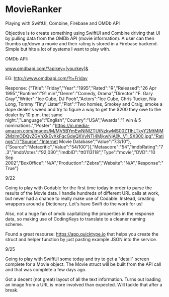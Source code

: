 # MovieRanker
Playing with SwiftUI, Combine, Firebase and OMDb API

Objective is to create something using SwiftUI and Combine driving that UI by pulling data from the OMDb API (movie information). 
A user can then thumbs up/down a movie and their rating is stored in a Firebase backend. Simple but hits a lot of systems I 
want to play with.

OMDb API:

www.omdbapi.com/?apikey=[yourkey]&

EG:
http://www.omdbapi.com/?t=Friday

Response:
{"Title":"Friday","Year":"1995","Rated":"R","Released":"26 Apr 1995","Runtime":"91 min","Genre":"Comedy, Drama","Director":"F. Gary Gray","Writer":"Ice Cube, DJ Pooh","Actors":"Ice Cube, Chris Tucker, Nia Long, Tommy 'Tiny' Lister","Plot":"Two homies, Smokey and Craig, smoke a dope dealer's weed and try to figure a way to get the $200 they owe to the dealer by 10 p.m. that same night.","Language":"English","Country":"USA","Awards":"1 win & 5 nominations.","Poster":"https://m.media-amazon.com/images/M/MV5BYmEwNjNlZTUtNzkwMS00ZTlhLTkyY2MtMjM2MzlmODQyZGVhXkEyXkFqcGdeQXVyNTI4MjkwNjA@._V1_SX300.jpg","Ratings":[{"Source":"Internet Movie Database","Value":"7.3/10"},{"Source":"Metacritic","Value":"54/100"}],"Metascore":"54","imdbRating":"7.3","imdbVotes":"92,030","imdbID":"tt0113118","Type":"movie","DVD":"10 Sep 2002","BoxOffice":"N/A","Production":"Zebra","Website":"N/A","Response":"True"}

9/22

Going to play with Codable for the first time today in order to parse the results of the Movie data. I handle hundreds of different URL calls at work, but never had a chance to really make use of Codable. Instead, creating wrappers around a Dictionary. Let's have Swift do the work for us!

Also, not a huge fan of omdb capitalizing the properties in the response data, so making use of CodingKeys to translate to a cleaner naming scheme.

Found a great resourse: https://app.quicktype.io that helps you create the struct and helper function by just pasting example JSON into the service.

9/25

Going to play with SwiftUI some today and try to get a "detail" screen complete for a Movie object. The Movie struct will be built from the API call and that was complete a few days ago.

Got a decent (not great) layout of all the text information. Turns out loading an image from a URL is more involved than expected. Will tackle that after a break.


